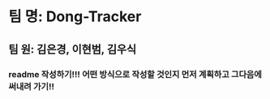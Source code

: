 # 팀 명: Dong-Tracker

## 팀 원: 김은경, 이현범, 김우식


### readme 작성하기!!! 어떤 방식으로 작성할 것인지 먼저 계획하고 그다음에 써내려 가기!!
